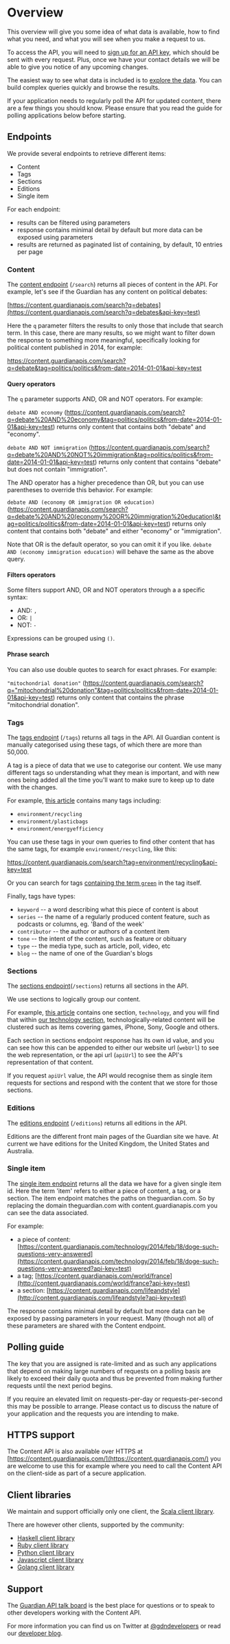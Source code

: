 Overview
===============

This overview will give you some idea of what data is available, how to find what you need, and what you will see when you make a request to us.

To access the API, you will need to [sign up for an API key](../access), which should be sent with every request. Plus, once we have your contact details we will be able to give you notice of any upcoming changes.

The easiest way to see what data is included is to [explore the data](../explore). You can build complex queries quickly and browse the results.

If your application needs to regularly poll the API for updated content, there are a few things you should know. Please ensure that you read the guide for polling applications below before starting.

## Endpoints

We provide several endpoints to retrieve different items:

  * Content
  * Tags
  * Sections
  * Editions
  * Single item

For each endpoint:

  * results can be filtered using parameters
  * response contains minimal detail by default but more data can be exposed using parameters
  * results are returned as paginated list of containing, by default, 10 entries per page

### Content

The [content endpoint](./search) (`/search`) returns all pieces of content in the API.
For example, let's see if the Guardian has any content on political debates:

[https://content.guardianapis.com/search?q=debates](https://content.guardianapis.com/search?q=debates&api-key=test)

Here the `q` parameter filters the results to only those that include that search term. In this case, there are many results, so we might want to filter down the response to something more meaningful, specifically looking for political content published in 2014, for example:

<https://content.guardianapis.com/search?q=debate&tag=politics/politics&from-date=2014-01-01&api-key=test>

#### Query operators

The `q` parameter supports AND, OR and NOT operators. For example:

`debate AND economy` (<https://content.guardianapis.com/search?q=debate%20AND%20economy&tag=politics/politics&from-date=2014-01-01&api-key=test>) returns only content that contains both "debate" and "economy".

`debate AND NOT immigration` (<https://content.guardianapis.com/search?q=debate%20AND%20NOT%20immigration&tag=politics/politics&from-date=2014-01-01&api-key=test>) returns only content that contains "debate" but does not contain "immigration".

The AND operator has a higher precedence than OR, but you can use parentheses to override this behavior. For example:

`debate AND (economy OR immigration OR education)` (<https://content.guardianapis.com/search?q=debate%20AND%20(economy%20OR%20immigration%20education)&tag=politics/politics&from-date=2014-01-01&api-key=test>) returns only content that contains both "debate" and either "economy" or "immigration".

Note that OR is the default operator, so you can omit it if you like. `debate AND (economy immigration education)` will behave the same as the above query.

#### Filters operators

Some filters support AND, OR and NOT operators through a a specific syntax:

* AND: `,`
* OR: `|`
* NOT: `-`

Expressions can be grouped using `()`.

#### Phrase search

You can also use double quotes to search for exact phrases. For example:

`"mitochondrial donation"` (<https://content.guardianapis.com/search?q="mitochondrial%20donation"&tag=politics/politics&from-date=2014-01-01&api-key=test>) returns only content that contains the phrase "mitochondrial donation".

### Tags

The [tags endpoint](./tag) (`/tags`) returns all tags in the API. All Guardian content is manually categorised using these tags, of which there are more than 50,000.

A tag is a piece of data that we use to categorise our content. We use many different tags so understanding what they mean is important, and with new ones being added all the time you'll want to make sure to keep up to date with the changes.

For example, [this article](https://content.guardianapis.com/lifeandstyle/2014/may/14/recycling-saving-energy-reducing-waste-how-is-it-going-for-you?show-tags=all&api-key=test) contains many tags including:

 * `environment/recycling`
 * `environment/plasticbags`
 * `environment/energyefficiency`

You can use these tags in your own queries to find other content that has the same tags, for example `environment/recycling`, like this:

<https://content.guardianapis.com/search?tag=environment/recycling&api-key=test>


Or you can search for tags [containing the term `green`](https://content.guardianapis.com/tags?q=green&api-key=test) in the tag itself.

Finally, tags have types:

* `keyword` -- a word describing what this piece of content is about
* `series` -- the name of a regularly produced content feature, such as podcasts or columns, eg. 'Band of the week'
* `contributor` -- the author or authors of a content item
* `tone` -- the intent of the content, such as feature or obituary
* `type` -- the media type, such as article, poll, video, etc
* `blog` -- the name of one of the Guardian's blogs

### Sections

The [sections endpoint](./section)(`/sections`) returns all sections in the API.

We use sections to logically group our content.

For example, [this article](https://content.guardianapis.com/technology/2014/jul/07/best-android-apps-games-wear-city-air?show-sections=true&api-key=test) contains one section, `technology`, and you will find that within [our technology section](https://content.guardianapis.com/technology?api-key=test), technologically-related content will be clustered such as items covering games, iPhone, Sony, Google and others.

Each section in sections endpoint response has its own id value, and you can see how this can be appended to either our website url (`webUrl`) to see the web representation, or the api url (`apiUrl`) to see the API's representation of that content.

If you request `apiUrl` value, the API would recognise them as single item requests for sections and respond with the content that we store for those sections.

### Editions

The [editions endpoint](./edition) (`/editions`) returns all editions in the API.

Editions are the different front main pages of the Guardian site we have. At current we have editions for the United Kingdom, the United States and Australia.

### Single item

The [single item endpoint](./item) returns all the data we have for a given single item id. Here the term 'item' refers to either a piece of content, a tag, or a section. The item endpoint matches the paths on theguardian.com. So by replacing the domain theguardian.com with content.guardianapis.com you can see the data associated.

For example:

* a piece of content: [https://content.guardianapis.com/technology/2014/feb/18/doge-such-questions-very-answered](https://content.guardianapis.com/technology/2014/feb/18/doge-such-questions-very-answered?api-key=test)
* a tag; [https://content.guardianapis.com/world/france](http://content.guardianapis.com/world/france?api-key=test)
* a section: [https://content.guardianapis.com/lifeandstyle](http://content.guardianapis.com/lifeandstyle?api-key=test)

The response contains minimal detail by default but more data can be exposed by passing parameters in your request. Many (though not all) of these parameters are shared with the Content endpoint.

## Polling guide

The key that you are assigned is rate-limited and as such any applications that depend on making large numbers of requests on a polling basis are likely to exceed their daily quota and thus be prevented from making further requests until the next period begins.

If you require an elevated limit on requests-per-day or requests-per-second this may be possible to arrange. Please contact us to discuss the nature of your application and the requests you are intending to make.

## HTTPS support

The Content API is also available over HTTPS at [https://content.guardianapis.com/](https://content.guardianapis.com/) you are welcome to use this for example where you need to call the Content API on the client-side as part of a secure application.

## Client libraries

We maintain and support officially only one client, the [Scala client library](https://github.com/guardian/content-api-scala-client).

There are however other clients, supported by the community:

 * [Haskell client library](https://github.com/guardian/content-api-haskell-client)
 * [Ruby client library](https://github.com/tomtt/contentapi-ruby)
 * [Python client library](https://github.com/prabhath6/theguardian-api-python)
 * [Javascript client library](https://github.com/PorterK/GuardianJSClient)
 * [Golang client library](https://github.com/guardian/gocapiclient)

## Support

The [Guardian API talk board](https://groups.google.com/group/guardian-api-talk/) is the best place for questions or to speak to other developers working with the Content API.

For more information you can find us on Twitter at [@gdndevelopers](https://twitter.com/gdndevelopers) or read our [developer blog](https://www.theguardian.com/info/developer-blog).


